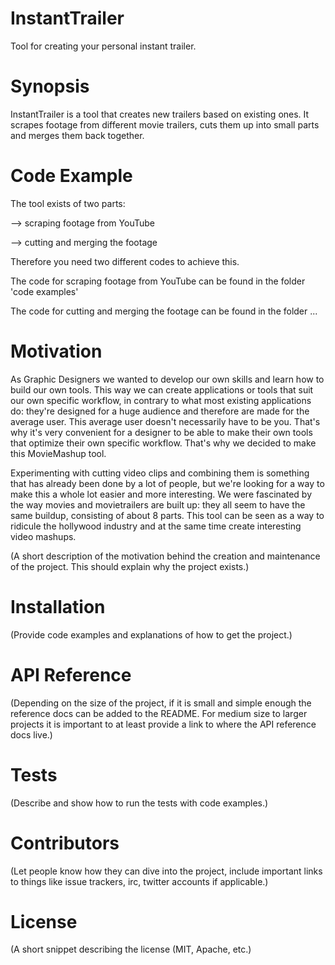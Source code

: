 # InstantTrailer
Tool for creating your personal instant trailer.

# Synopsis
InstantTrailer is a tool that creates new trailers based on existing ones.
It scrapes footage from different movie trailers, cuts them up into small parts and merges them back together.


# Code Example
The tool exists of two parts:


--> scraping footage from YouTube

--> cutting and merging the footage 


Therefore you need two different codes to achieve this. 

The code for scraping footage from YouTube can be found in the folder 'code examples'

The code for cutting and merging the footage can be found in the folder ...


# Motivation
As Graphic Designers we wanted to develop our own skills and learn how to build our own tools. This way we can create applications or tools that suit our own specific workflow, in contrary to what most existing applications do: they're designed for a huge audience and therefore are made for the average user. This average user doesn't necessarily have to be you. That's why it's very convenient for a designer to be able to make their own tools that optimize their own specific workflow. 
That's why we decided to make this MovieMashup tool. 

Experimenting with cutting video clips and combining them is something that has already been done by a lot of people, but we're looking for a way to make this a whole lot easier and more interesting. 
We were fascinated by the way movies and movietrailers are built up: they all seem to have the same buildup, consisting of about 8 parts. This tool can be seen as a way to ridicule the hollywood industry and at the same time create interesting video mashups.

(A short description of the motivation behind the creation and maintenance of the project. This should explain why the project exists.)

# Installation
(Provide code examples and explanations of how to get the project.)

# API Reference
(Depending on the size of the project, if it is small and simple enough the reference docs can be added to the README. For medium size to larger projects it is important to at least provide a link to where the API reference docs live.)

# Tests
(Describe and show how to run the tests with code examples.)

# Contributors
(Let people know how they can dive into the project, include important links to things like issue trackers, irc, twitter accounts if applicable.)

# License
(A short snippet describing the license (MIT, Apache, etc.)
